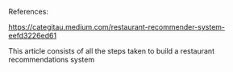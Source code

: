 References:

https://categitau.medium.com/restaurant-recommender-system-eefd3226ed61



This article consists of all the steps taken to build a restaurant recommendations system

